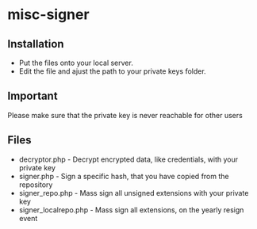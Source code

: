 misc-signer
===========

## Installation
* Put the files onto your local server. 
* Edit the file and ajust the path to your private keys folder.

## Important
Please make sure that the private key is never reachable for other users

## Files
* decryptor.php - Decrypt encrypted data, like credentials, with your private key
* signer.php - Sign a specific hash, that you have copied from the repository
* signer_repo.php - Mass sign all unsigned extensions with your private key
* signer_localrepo.php - Mass sign all extensions, on the yearly resign event
